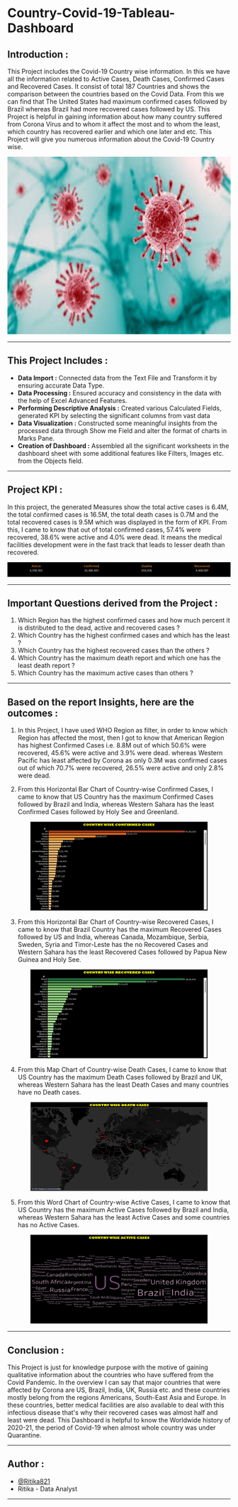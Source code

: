 # Country-Covid-19-Tableau-Dashboard


## Introduction :

This Project includes the Covid-19 Country wise information. In this we have all the information related to Active Cases, Death Cases, Confirmed Cases and Recovered Cases. It consist of total 187 Countries and shows the comparison between the countries based on the Covid Data. From this we can find that The United States had maximum confirmed cases followed by Brazil whereas Brazil had more recovered cases followed by US. This Project is helpful in gaining information about how many country suffered from Corona Virus and to whom it affect the most and to whom the least, which country has recovered earlier and which one later and etc. This Project will give you numerous information about the Covid-19 Country wise.

<p align="center">
<a><img src="https://github.com/Ritika821/Country-Covid-19-Tableau-Dashboard/blob/main/Graphs/Corona%20Virus.jpeg" width="700" height="400">
</a></p>

---------------------------------------------------------------------------------------------------------------------------------------------------------------------------


## This Project Includes :

- **Data Import :** Connected data from the Text File and Transform it by ensuring accurate Data Type.
- **Data Processing :** Ensured accuracy and consistency in the data with the help of Excel Advanced Features.
- **Performing Descriptive Analysis :** Created various Calculated Fields, generated KPI by selecting the significant columns from vast data
- **Data Visualization :** Constructed some meaningful insights from the processed data through Show me Field and alter the format of charts in Marks Pane.
- **Creation of Dashboard :** Assembled all the significant worksheets in the dashboard sheet with some additional features like Filters, Images etc. from the Objects field.

---------------------------------------------------------------------------------------------------------------------------------------------------------------------------


## Project KPI :

In this project, the generated Measures show the total active cases is 6.4M, the total confirmed cases is 16.5M, the total death cases is 0.7M and the total recovered cases is 9.5M which was displayed in the form of KPI. From this, I came to know that out of total confirmed cases, 57.4% were recovered, 38.6% were active and 4.0% were dead. It means the medical facilities development were in the fast track that leads to lesser death than recovered.

<p align="center">
<a><img src="https://github.com/Ritika821/Country-Covid-19-Tableau-Dashboard/blob/main/Graphs/KPI.png">
</a></p>

---------------------------------------------------------------------------------------------------------------------------------------------------------------------------


## Important Questions derived from the Project :

1. Which Region has the highest confirmed cases and how much percent it is distributed to the dead, active and recovered cases ?
2. Which Country has the highest confirmed cases and which has the least ?
3. Which Country has the highest recovered cases than the others ?
4. Which Country has the maximum death report and which one has the least death report ?
5. Which Country has the maximum active cases than others ?

----------------------------------------------------------------------------------------------------------------------------------------------------------------------------------------


## Based on the report Insights, here are the outcomes :

1. In this Project, I have used WHO Region as filter, in order to know which Region has affected the most, then I got to know that American Region has highest Confirmed Cases i.e. 8.8M out of which 50.6% were recovered, 45.6% were active and 3.9% were dead. whereas Western Pacific has least affected by Corona as only 0.3M was confirmed cases out of which 70.7% were recovered, 26.5% were active and only 2.8% were dead.

2. From this Horizontal Bar Chart of Country-wise Confirmed Cases, I came to know that US Country has the maximum Confirmed Cases followed by Brazil and India, whereas Western Sahara has the least Confirmed Cases
followed by Holy See and Greenland.

<p align="center">
<a><img src="https://github.com/Ritika821/Country-Covid-19-Tableau-Dashboard/blob/main/Graphs/Country%20wise%20Confirmed%20Cases.png" width="400" height="200">
</a></p>

3. From this Horizontal Bar Chart of Country-wise Recovered Cases, I came to know that Brazil Country has the maximum Recovered Cases followed by US and India, whereas Canada, Mozambique, Serbia, Sweden, Syria and Timor-Leste has the no Recovered Cases and Western Sahara has the least Recovered Cases followed by Papua New Guinea and Holy See.

<p align="center">
<a><img src="https://github.com/Ritika821/Country-Covid-19-Tableau-Dashboard/blob/main/Graphs/Country%20wise%20Recovered%20Cases.png" width="400" height="200">
</a></p>

4. From this Map Chart of Country-wise Death Cases, I came to know that US Country has the maximum Death Cases followed by Brazil and UK, whereas Western Sahara has the least Death Cases and many countries have no Death cases.

<p align="center">
<a><img src="https://github.com/Ritika821/Country-Covid-19-Tableau-Dashboard/blob/main/Graphs/Country%20wise%20Death%20Cases.png" width="400" height="200">
</a></p>

5. From this Word Chart of Country-wise Active Cases, I came to know that US Country has the maximum Active Cases followed by Brazil and India, whereas Western Sahara has the least Active Cases and some countries has no Active Cases.

<p align="center">
<a><img src="https://github.com/Ritika821/Country-Covid-19-Tableau-Dashboard/blob/main/Graphs/Country%20wise%20Active%20Cases.png" width="400" height="200">
</a></p>

--------------------------------------------------------------------------------------------------------------------------------------------------------------------


## Conclusion :

This Project is just for knowledge purpose with the motive of gaining qualitative information about the countries who have suffered from the Covid Pandemic. In the overview I can say that major countries that were affected by Corona are US, Brazil, India, UK, Russia etc. and these countries mostly belong from the regions Americans, South-East Asia and Europe. In these countries, better medical facilities are also available to deal with this infectious disease that's why their recovered cases was almost half and least were dead. This Dashboard is helpful to know the Worldwide history of 2020-21, the period of Covid-19 when almost whole country was under Quarantine.

--------------------------------------------------------------------------------------------------------------------------------------------------------------------


## Author :

- [@Ritika821](https://github.com/Ritika821)
- Ritika - Data Analyst

--------------------------------------------------------------------------------------------------------------------------------------------------------------------

